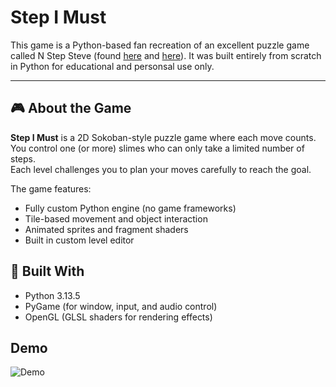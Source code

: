 # Step I Must

This game is a Python-based fan recreation of an excellent puzzle game called N Step Steve (found [here](https://epicpikaguy.itch.io/n-step-steve-part-1) and [here](https://epicpikaguy.itch.io/n-step-steve-part-2)). It was built entirely from scratch in Python for educational and personsal use only.

---

## 🎮 About the Game

**Step I Must** is a 2D Sokoban-style puzzle game where each move counts.  
You control one (or more) slimes who can only take a limited number of steps.  
Each level challenges you to plan your moves carefully to reach the goal.

The game features:
- Fully custom Python engine (no game frameworks)
- Tile-based movement and object interaction
- Animated sprites and fragment shaders
- Built in custom level editor

## 🧱 Built With
- Python 3.13.5
- PyGame (for window, input, and audio control)
- OpenGL (GLSL shaders for rendering effects)

## Demo
![Demo](data/demo/demo.gif)
